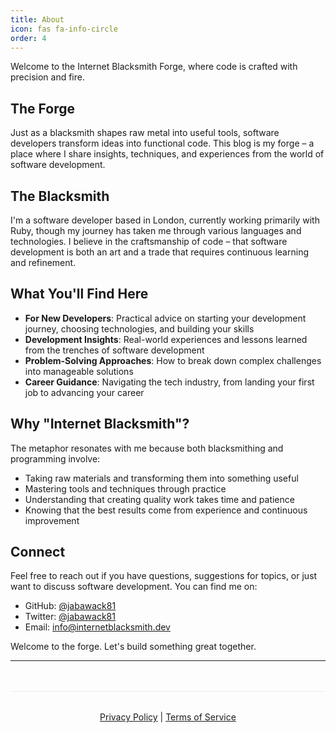 ```yaml
---
title: About
icon: fas fa-info-circle
order: 4
---
```


Welcome to the Internet Blacksmith Forge, where code is crafted with precision and fire.

## The Forge

Just as a blacksmith shapes raw metal into useful tools, software developers transform ideas into functional code. This blog is my forge – a place where I share insights, techniques, and experiences from the world of software development.

## The Blacksmith

I'm a software developer based in London, currently working primarily with Ruby, though my journey has taken me through various languages and technologies. I believe in the craftsmanship of code – that software development is both an art and a trade that requires continuous learning and refinement.

## What You'll Find Here

- **For New Developers**: Practical advice on starting your development journey, choosing technologies, and building your skills
- **Development Insights**: Real-world experiences and lessons learned from the trenches of software development
- **Problem-Solving Approaches**: How to break down complex challenges into manageable solutions
- **Career Guidance**: Navigating the tech industry, from landing your first job to advancing your career

## Why "Internet Blacksmith"?

The metaphor resonates with me because both blacksmithing and programming involve:
- Taking raw materials and transforming them into something useful
- Mastering tools and techniques through practice
- Understanding that creating quality work takes time and patience
- Knowing that the best results come from experience and continuous improvement

## Connect

Feel free to reach out if you have questions, suggestions for topics, or just want to discuss software development. You can find me on:
- GitHub: [@jabawack81](https://github.com/jabawack81)
- Twitter: [@jabawack81](https://twitter.com/jabawack81)
- Email: info@internetblacksmith.dev

Welcome to the forge. Let's build something great together.

---

<div style="text-align: center; margin-top: 3rem; padding-top: 2rem; border-top: 1px solid #e9ecef;">
  <a href="/privacy/">Privacy Policy</a> | 
  <a href="/terms/">Terms of Service</a>
</div>
